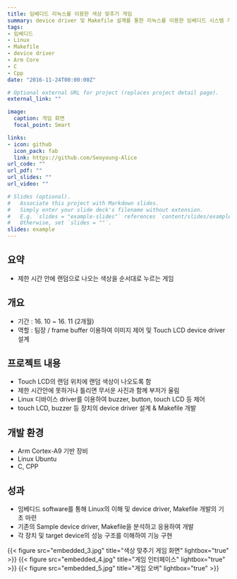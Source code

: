 ```yaml
---
title: 임베디드 리눅스를 이용한 색상 맞추기 게임
summary: device driver 및 Makefile 설계를 통한 리눅스를 이용한 임베디드 시스템 개발
tags:
- 임베디드
- Linux
- Makefile
- device driver
- Arm Core
- C
- Cpp
date: "2016-11-24T00:00:00Z"

# Optional external URL for project (replaces project detail page).
external_link: ""

image:
  caption: 게임 화면
  focal_point: Smart

links:
- icon: github
  icon_pack: fab
  link: https://github.com/Seoyoung-Alice
url_code: ""
url_pdf: ""
url_slides: ""
url_video: ""

# Slides (optional).
#   Associate this project with Markdown slides.
#   Simply enter your slide deck's filename without extension.
#   E.g. `slides = "example-slides"` references `content/slides/example-slides.md`.
#   Otherwise, set `slides = ""`.
slides: example
---
```


##	요약
- 제한 시간 안에 랜덤으로 나오는 색상을 순서대로 누르는 게임

##	개요
- 기간 : 16. 10 ~ 16. 11 (2개월)
- 역할 : 팀장 / frame buffer 이용하여 이미지 제어 및 Touch LCD device driver 설계

##	프로젝트 내용
- Touch LCD의 랜덤 위치에 랜덤 색상이 나오도록 함
- 제한 시간안에 못하거나 틀리면 무서운 사진과 함께 부저가 울림
- Linux 디바이스 driver를 이용하여 buzzer, button, touch LCD 등 제어
- touch LCD, buzzer 등 장치의 device driver 설계 & Makefile 개발

##	개발 환경
- Arm Cortex-A9 기반 장비
- Linux Ubuntu
- C, CPP

##	성과
- 임베디드 software를 통해 Linux의 이해 및 device driver, Makefile 개발의 기초 마련
- 기존의 Sample device driver, Makefile을 분석하고 응용하여 개발
- 각 장치 및 target device의 성능 구조를 이해하여 기능 구현

{{< figure src="embedded_3.jpg" title="색상 맞추기 게임 화면" lightbox="true" >}}
{{< figure src="embedded_4.jpg" title="게임 인터페이스" lightbox="true" >}}
{{< figure src="embedded_5.jpg" title="게임 오버" lightbox="true" >}}